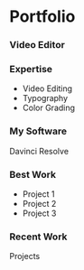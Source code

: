 # Portfolio
### Video Editor

### Expertise
- Video Editing
- Typography
- Color Grading

### My Software
Davinci Resolve

### Best Work
- Project 1
- Project 2
- Project 3

### Recent Work
Projects
